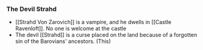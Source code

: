 ### The Devil Strahd
- [[Strahd Von Zarovich]] is a vampire, and he dwells in [[Castle Ravenloft]]. No one is welcome at the castle
- The devil [[Strahd]] is a curse placed on the land because of a forgotten sin of the Barovians' ancestors. (This)